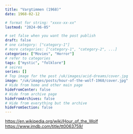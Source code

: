 ```yaml
---
title: "Vargtimmen (1968)"
date: 1968-02-12

# format for string: "xxxx-xx-xx"
lastmod: "2024-06-05"

# set false when you want the post publish
draft: false
# one category: ["category-1"]
# more categories: ["category-1", "category-2", ...]
categories: ["Movies", "Horror"]
# refer to categories
tags: ["mystic", "folklore"]
# seires
series: []
# Top image for the post /uk/images/acid-dreams/cover.jpg
image: "/uk/images/posts/hour-of-the-wolf-1968/cover.jpg"
# Hide from home and other main page
hideFromCenter: false
# Hide from archive page
hideFromArchives: false
# Hide from everything but the archive
hideFromSection: false
---
```

https://en.wikipedia.org/wiki/Hour_of_the_Wolf
https://www.imdb.com/title/tt0063759/
<!--more-->